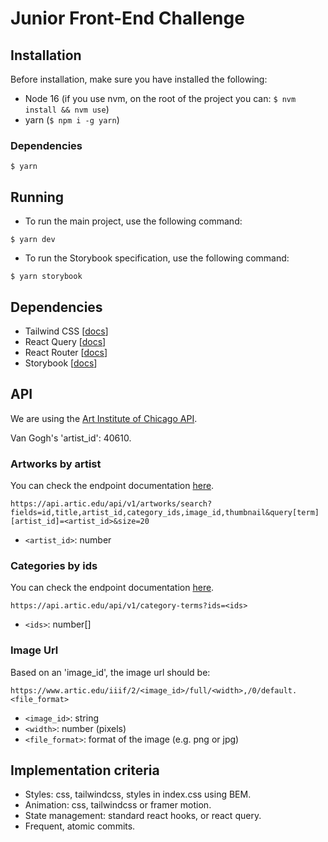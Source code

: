 # Junior Front-End Challenge

## Installation

Before installation, make sure you have installed the following:

- Node 16 (if you use nvm, on the root of the project you can: `$ nvm install && nvm use`)
- yarn (`$ npm i -g yarn`)

### Dependencies

```shell
$ yarn
```

## Running

- To run the main project, use the following command:

```shell
$ yarn dev
```

- To run the Storybook specification, use the following command:

```shell
$ yarn storybook
```

## Dependencies

- Tailwind CSS [[docs](https://tailwindcss.com/docs/installation)]
- React Query [[docs](https://tanstack.com/query/v4/docs/overview)]
- React Router [[docs](https://reactrouter.com/en/6.4.3)]
- Storybook [[docs](https://storybook.js.org/docs/react/get-started/introduction)]

## API

We are using the [Art Institute of Chicago API](https://api.artic.edu/docs/#introduction).

Van Gogh's 'artist_id': 40610.

### Artworks by artist

You can check the endpoint documentation [here](https://api.artic.edu/docs/#get-artworks-search).

```
https://api.artic.edu/api/v1/artworks/search?fields=id,title,artist_id,category_ids,image_id,thumbnail&query[term][artist_id]=<artist_id>&size=20
```

- `<artist_id>`: number

### Categories by ids

You can check the endpoint documentation [here](https://api.artic.edu/docs/#collections).

```
https://api.artic.edu/api/v1/category-terms?ids=<ids>
```

- `<ids>`: number[]

### Image Url

Based on an 'image_id', the image url should be:

```
https://www.artic.edu/iiif/2/<image_id>/full/<width>,/0/default.<file_format>
```

- `<image_id>`: string
- `<width>`: number (pixels)
- `<file_format>`: format of the image (e.g. png or jpg)

## Implementation criteria

- Styles: css, tailwindcss, styles in index.css using BEM.
- Animation: css, tailwindcss or framer motion.
- State management: standard react hooks, or react query.
- Frequent, atomic commits.
